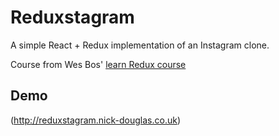 # Reduxstagram

A simple React + Redux implementation of an Instagram clone.

Course from Wes Bos' [learn Redux course](https://learnredux.com/)

## Demo

(http://reduxstagram.nick-douglas.co.uk)
